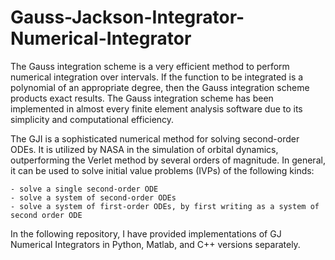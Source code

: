 # Gauss-Jackson-Integrator-Numerical-Integrator


The Gauss integration scheme is a very efficient method to perform numerical integration over intervals. If the function to be integrated is a polynomial of an appropriate degree, then the Gauss integration scheme products exact results. 
The Gauss integration scheme has been implemented in almost every finite element analysis software due to its simplicity and computational efficiency.

The GJI is a sophisticated numerical method for solving second-order ODEs. It is utilized by NASA in the simulation of orbital dynamics, outperforming the Verlet method by several orders of magnitude. In general, it can be used to solve initial value problems (IVPs) of the following kinds: 

    - solve a single second-order ODE
    - solve a system of second-order ODEs
    - solve a system of first-order ODEs, by first writing as a system of second order ODE

  In the following repository, I have provided implementations of GJ Numerical Integrators in Python, Matlab, and C++ versions separately.  


